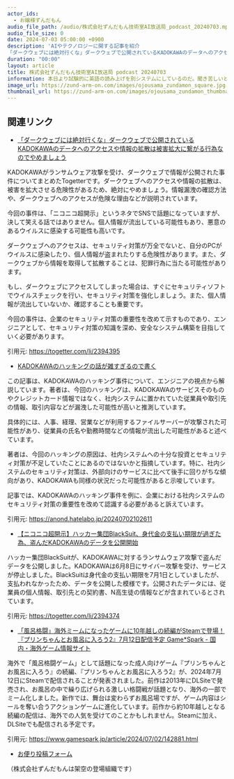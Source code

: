 ```yaml
---
actor_ids:
  - お嬢様ずんだもん
audio_file_path: /audio/株式会社ずんだもん技術室AI放送局_podcast_20240703.mp3
audio_file_size: 0
date: 2024-07-03 05:00:00 +0900
description: 'AIやテクノロジーに関する記事を紹介  
「ダークウェブには絶対行くな」ダークウェブで公開されているKADOKAWAのデータへのアクセスや情報の拡散は被害拡大に繋がる行為なのでやめましょう、KADOKAWAのハッキングの話が雑すぎるので書く、【ニコニコ超開示】ハッカー集団BlackSuit、身代金の支払い期限が過ぎた為、盗んだKADOKAWAのデータを公開開始、「風呂格闘」海外ミームになったゲームに10年越しの続編がSteamで登場！『プリンちゃんとお風呂に入ろう2』7月12日配信予定  Game*Spark - 国内・海外ゲーム情報サイト'
duration: "00:00"
layout: article
title: 株式会社ずんだもん技術室AI放送局 podcast 20240703
information: 本日より試験的に英語の読み上げを別システムにしているのだ。聞き苦しいところがあるかもだけどなま暖かく見守ってほしいのだ。
image_url: https://zund-arm-on.com/images/ojousama_zundamon_square.jpg
thumbnail_url: https://zund-arm-on.com/images/ojousama_zundamon_thumbnail.jpg
---
```


## 関連リンク


- [「ダークウェブには絶対行くな」ダークウェブで公開されているKADOKAWAのデータへのアクセスや情報の拡散は被害拡大に繋がる行為なのでやめましょう](https://togetter.com/li/2394395)  


KADOKAWAがランサムウェア攻撃を受け、ダークウェブで情報が公開された事件についてまとめたTogetterです。ダークウェブへのアクセスや情報の拡散は、被害を拡大させる危険性があるため、絶対にやめましょう。情報漏洩の確認方法や、ダークウェブへのアクセスが危険な理由などが説明されています。 

今回の事件は、「ニコニコ超開示」というネタでSNSで話題になっていますが、決して笑える話ではありません。個人情報が流出している可能性もあり、悪意のあるウイルスに感染する可能性も高いです。 

ダークウェブへのアクセスは、セキュリティ対策が万全でないと、自分のPCがウイルスに感染したり、個人情報が盗まれたりする危険性があります。また、ダークウェブから情報を取得して拡散することは、犯罪行為に当たる可能性があります。 

もし、ダークウェブにアクセスしてしまった場合は、すぐにセキュリティソフトでウイルスチェックを行い、セキュリティ対策を強化しましょう。また、個人情報が流出していないか、確認することも重要です。 

今回の事件は、企業のセキュリティ対策の重要性を改めて示すものであり、エンジニアとして、セキュリティ対策の知識を深め、安全なシステム構築を目指していく必要があります。 


引用元: https://togetter.com/li/2394395


- [KADOKAWAのハッキングの話が雑すぎるので書く](https://anond.hatelabo.jp/20240702102611)  


この記事は、KADOKAWAのハッキング事件について、エンジニアの視点から解説しています。著者は、今回のハッキングは、KADOKAWAのサービスそのものやクレジットカード情報ではなく、社内システムに置かれていた従業員や取引先の情報、取引内容などが漏洩した可能性が高いと推測しています。

具体的には、人事、経理、営業などが利用するファイルサーバーが攻撃された可能性があり、従業員の氏名や勤務時間などの情報が流出した可能性があると述べています。

著者は、今回のハッキングの原因は、社内システムへの十分な投資とセキュリティ対策が不足していたことにあるのではないかと指摘しています。特に、社内システムのセキュリティ対策は、外部向けのサービスに比べて後手に回りがちな傾向があり、KADOKAWAも同様の状況だった可能性があると示唆しています。

記事では、KADOKAWAのハッキング事件を例に、企業における社内システムのセキュリティ対策の重要性を改めて認識する必要があると訴えています。 


引用元: https://anond.hatelabo.jp/20240702102611


- [【ニコニコ超開示】ハッカー集団BlackSuit、身代金の支払い期限が過ぎた為、盗んだKADOKAWAのデータを公開開始](https://togetter.com/li/2394374)  


ハッカー集団BlackSuitが、KADOKAWAに対するランサムウェア攻撃で盗んだデータを公開しました。KADOKAWAは6月8日にサイバー攻撃を受け、サービスが停止しました。BlackSuitは身代金の支払い期限を7月1日としていましたが、支払われなかったため、データを公開した模様です。公開されたデータには、従業員の個人情報、取引先との契約書、N高生徒の情報などが含まれているとされています。 


引用元: https://togetter.com/li/2394374


- [「風呂格闘」海外ミームになったゲームに10年越しの続編がSteamで登場！『プリンちゃんとお風呂に入ろう2』7月12日配信予定  Game*Spark - 国内・海外ゲーム情報サイト](https://www.gamespark.jp/article/2024/07/02/142881.html)  


海外で「風呂格闘ゲーム」として話題になった成人向けゲーム『プリンちゃんとお風呂に入ろう』の続編、『プリンちゃんとお風呂に入ろう2』が、2024年7月12日にSteamで配信されることが発表されました。前作は2013年にDLSiteで発売され、お風呂の中で繰り広げられる激しい格闘戦が話題となり、海外の一部でミーム化しました。新作では、舞台は変わらずお風呂場ですが、ゲーム内容はシールを奪い合うアクションゲームに進化しています。前作から約10年越しとなる続編の配信は、海外での人気を受けてのことかもしれません。Steamに加え、DLSiteでも配信される予定です。 


引用元: https://www.gamespark.jp/article/2024/07/02/142881.html



- [お便り投稿フォーム](https://forms.gle/ffg4JTfqdiqK62qf9)

（株式会社ずんだもんは架空の登場組織です）
